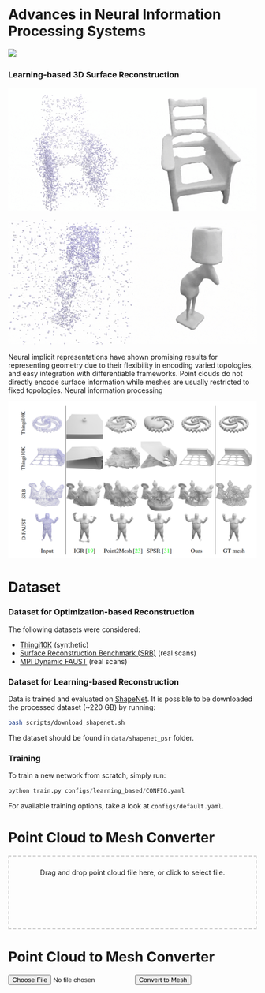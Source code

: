 # Advances in Neural Information Processing Systems


![](./media/teaser_wheel.gif)

### Learning-based 3D Surface Reconstruction
![](./media/results_large_noise.gif)


![](./media/results_outliers.gif)

Neural implicit representations have shown promising results for representing geometry due to their flexibility in encoding varied topologies, and easy integration with differentiable frameworks. Point clouds do not directly encode surface information while meshes are usually restricted to fixed topologies. Neural information processing

![](./media/input-pointcloud.png)


# Dataset

### Dataset for Optimization-based Reconstruction
The following datasets were considered: 
- [Thingi10K](https://arxiv.org/abs/1605.04797) (synthetic)
- [Surface Reconstruction Benchmark (SRB)](https://github.com/fwilliams/deep-geometric-prior) (real scans)
- [MPI Dynamic FAUST](https://dfaust.is.tue.mpg.de/) (real scans)


### Dataset for Learning-based Reconstruction  
Data is trained and evaluated on [ShapeNet](https://shapenet.org/).
It is possible to be downloaded the processed dataset (~220 GB) by running:
```bash
bash scripts/download_shapenet.sh
``` 
The dataset should be found in `data/shapenet_psr` folder.


### Training

To train a new network from scratch, simply run:
```python
python train.py configs/learning_based/CONFIG.yaml
```
For available training options, take a look at `configs/default.yaml`.





<head>
    <meta charset="UTF-8">
    <meta name="viewport" content="width=device-width, initial-scale=1.0">
    <title>Point Cloud to Mesh Converter</title>
    <style>
        #dropZone {
            width: 100%;
            height: 150px;
            border: 2px dashed #ccc;
            text-align: center;
            padding: 10px;
            box-sizing: border-box;
            margin-bottom: 20px;
        }
    </style>
<script src="https://threejs.org/build/three.js"></script>
</head>




<body>
<h1>Point Cloud to Mesh Converter</h1>
    
<div id="dropZone" ondrop="handleDrop(event)" ondragover="handleDragOver(event)">
        <p>Drag and drop point cloud file here, or click to select file.</p>
        <input type="file" id="pointCloudInput" accept=".xyz, .ply" style="display: none;" onchange="handleFileSelect(event)">
</div>
    
<div id="meshViewer"></div>
<script src="main.js"></script>
</body>


<body>
  <h1>Point Cloud to Mesh Converter</h1>
  <form id="uploadForm">
    <input type="file" accept=".xyz, .ply" id="pointCloudFile" required>
    <button type="submit">Convert to Mesh</button>
  </form>
  <div id="result"></div>

  <script src="main.js"></script>
</body>